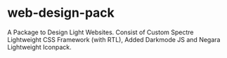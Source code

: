 # web-design-pack
A Package to Design Light Websites. Consist of Custom Spectre Lightweight CSS Framework (with RTL), Added Darkmode JS and Negara Lightweight Iconpack.
